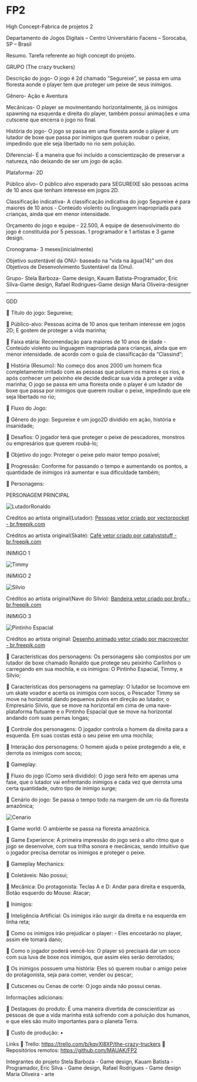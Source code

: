 # FP2

High Concept-Fabrica de projetos 2

Departamento de Jogos Digitais – Centro Universitário Facens – Sorocaba, SP – Brasil

Resumo. Tarefa referente ao high concept do projeto.

GRUPO
(The crazy truckers)

Descrição do jogo- O jogo é 2d chamado ”Segureixe”, se passa em uma 
floresta aonde o player tem que proteger um peixe de seus inimigos.

Gênero- Ação e Aventura

Mecânicas- O player se movimentando horizontalmente, já os inimigos 
spawning na esquerda e direita do player, também possui animações e uma 
cutscene que encerra o jogo no final.

História do jogo- O jogo se passa em uma floresta aonde o player é um 
lutador de boxe que passa por inimigos que querem roubar o peixe, 
impedindo que ele seja libertado no rio sem poluição.

Diferencial- É a maneira que foi incluído a conscientização de preservar a 
natureza, não deixando de ser um jogo de ação.

Plataforma- 2D

Público alvo- O público alvo esperado para SEGUREIXE são pessoas acima 
de 10 anos que tenham interesse em jogos 2D.

Classificação indicativa- A classificação indicativa do jogo Segureixe é para maiores de 10 anos - Conteúdo violento ou linguagem inapropriada para crianças, ainda que em menor intensidade.

Orçamento do jogo e equipe - 22.500, A equipe de desenvolvimento 
do jogo é constituída por 5 pessoas. 1 programador e 1 artistas e 3 game 
design.

Cronograma- 3 meses(inicialmente)

Objetivo sustentável da ONU- baseado na “vida na água(14)” um dos 
Objetivos de Desenvolvimento Sustentável da (Onu).

Grupo- Stela Barboza- Game design,
Kauam Batista-Programador, 
Eric Silva-Game design,
Rafael Rodrigues-Game design
Maria Oliveira-designer

-------------------------------------------------------------------------------------------

GDD

	Título do jogo: Segureixe;

	Público-alvo: Pessoas acima de 10 anos que tenham interesse em jogos 2D; 
E gostem de proteger a vida marinha;


	Faixa etária: Recomendação para maiores de 10 anos de idade - Conteúdo violento ou linguagem inapropriada para crianças, ainda que em menor intensidade. de acordo com o guia de classificação da “Classind”;


	História (Resumo): No começo dos anos 2000 um homem fica completamente irritado com as pessoas que poluem os mares e os rios, e após conhecer um peixinho ele decide dedicar sua vida a proteger a vida marinha;
O jogo se passa em uma floresta onde o player é um lutador de boxe que passa por inimigos que querem roubar o peixe, impedindo que ele seja libertado no rio;

	Fluxo do Jogo:

	Gênero do jogo: Segureixe é um jogo2D dividido em ação, história e insanidade;

	Desafios: O jogador terá que proteger o peixe de pescadores, monstros ou empresários que querem roubá-lo;

	Objetivo do jogo: Proteger o peixe pelo maior tempo possível;

	Progressão: Conforme for passando o tempo e aumentando os pontos, a quantidade de inimigos irá aumentar e sua dificuldade também;

	 Personagens:

PERSONAGEM PRINCIPAL

![LutadorRonaldo](https://user-images.githubusercontent.com/64094846/139562590-69612abe-9913-46c8-a0ca-017d1cbfa3f8.png)

Créditos ao artista original(Lutador): <a href="https://br.freepik.com/vetores/pessoas">Pessoas vetor criado por vectorpocket - br.freepik.com</a>

Créditos ao artista original(Skate): <a href="https://br.freepik.com/vetores/cafe">Café vetor criado por catalyststuff - br.freepik.com</a>



INIMIGO 1

![Timmy](https://user-images.githubusercontent.com/64094846/139562888-a783293d-c6cb-44b8-a943-9d4e10836bc5.jpeg)

INIMIGO 2

![Silvio](https://user-images.githubusercontent.com/64094846/139562900-4dbd0e31-80c8-46cc-aa62-099dfd208ac7.jpeg)

Créditos ao artista original(Nave do Silvio): <a href="https://br.freepik.com/vetores/bandeira">Bandeira vetor criado por brgfx - br.freepik.com</a>


INIMIGO 3

![Pintinho Espacial](https://user-images.githubusercontent.com/64094846/141537857-522754e8-bd61-489f-b9a3-d97277ad1fdc.jpg)

Créditos ao artista original: <a href="https://br.freepik.com/vetores/desenho-animado">Desenho animado vetor criado por macrovector - br.freepik.com</a>




	Características dos personagens: Os personagens são compostos por um lutador de boxe chamado Ronaldo que protege seu peixinho Carlinhos o carregando em sua mochila, e os inimigos: O Pintinho Espacial, Timmy, e Silvio;

	Características dos personagens na gameplay: O lutador se locomove em um skate voador e acerta os inimigos com socos, o Pescador Timmy se move na horizontal dando pequenos pulos em direção ao lutador, o Empresário Silvio, que se move na horizontal em cima de uma nave-plataforma flutuante e o Pintinho Espacial que se move na horizontal andando com suas pernas longas; 

	Controle dos personagens: O jogador controla o homem da direita para a esquerda. Em suas costas está o seu peixe em uma mochila;

	Interação dos personagens: O homem ajuda o peixe protegendo a ele, e derrota os inimigos com socos;

	Gameplay:

	Fluxo do jogo (Como será dividido): O jogo será feito em apenas uma fase, que o lutador vai enfrentando inimigos e cada vez que derrota uma certa quantidade, outro tipo de inimigo surge;

	Cenário do jogo: Se passa o tempo todo na margem de um rio da floresta amazônica;

![Cenario](https://media.discordapp.net/attachments/812466112028868611/904176939370184745/1.JPG)


	Game world: O ambiente se passa na floresta amazônica.

	Game Experience: A primeira impressão do jogo será o alto ritmo que o jogo se desenvolve, com sua trilha sonora e mecânicas, sendo intuitivo que o jogador precisa derrotar os inimigos e proteger o peixe.

	Gameplay Mechanics:

	Coletáveis: Não possui;

	Mecânica: Do protagonista: Teclas A e D: Andar para direita e esquerda, Botão esquerdo do Mouse: Atacar;


	Inimigos:


	Inteligência Artificial: Os inimigos irão surgir da direita e na esquerda em linha reta;

	Como os inimigos irão prejudicar o player: - Eles encostarão no player, assim ele tomará dano;

	Como o jogador poderá vencê-los: O player só precisará dar um soco com sua luva de boxe nos inimigos, que assim eles serão derrotados;

	Os inimigos possuem uma história: Eles só querem roubar o amigo peixe do protagonista, seja para comer, vender ou pescar;

	Cutscenes ou Cenas de corte: O jogo ainda não possui cenas.

Informações adicionais:

	Destaques do produto: É uma maneira divertida de conscientizar as pessoas de que a vida marinha está sofrendo com a poluição dos humanos, e que eles são muito importantes para o planeta Terra.

	Custo de produção:
•	









Links
	Trello:	https://trello.com/b/kqvXl8XP/the-crazy-truckers
	Repositórios remotos: https://github.com/MAUAK/FP2
 

Integrantes do projeto
Stela Barboza - Game design,
Kauam Batista - Programador, 
Eric Silva - Game design,
Rafael Rodrigues - Game design
Maria Oliveira - arte



